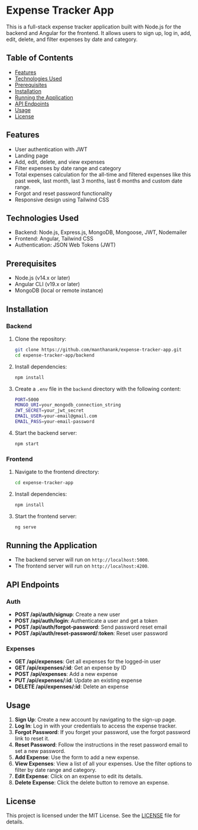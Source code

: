 # Expense Tracker App

This is a full-stack expense tracker application built with Node.js for the backend and Angular for the frontend. It allows users to sign up, log in, add, edit, delete, and filter expenses by date and category.

## Table of Contents

- [Features](#features)
- [Technologies Used](#technologies-used)
- [Prerequisites](#prerequisites)
- [Installation](#installation)
- [Running the Application](#running-the-application)
- [API Endpoints](#api-endpoints)
- [Usage](#usage)
- [License](#license)

## Features

- User authentication with JWT
- Landing page
- Add, edit, delete, and view expenses
- Filter expenses by date range and category
- Total expenses calculation for the all-time and filtered expenses like this past week, last month, last 3 months, last 6 months and custom date range.
- Forgot and reset password functionality
- Responsive design using Tailwind CSS

## Technologies Used

- Backend: Node.js, Express.js, MongoDB, Mongoose, JWT, Nodemailer
- Frontend: Angular, Tailwind CSS
- Authentication: JSON Web Tokens (JWT)

## Prerequisites

- Node.js (v14.x or later)
- Angular CLI (v19.x or later)
- MongoDB (local or remote instance)

## Installation

### Backend

1. Clone the repository:

    ```sh
    git clone https://github.com/manthanank/expense-tracker-app.git
    cd expense-tracker-app/backend
    ```

2. Install dependencies:

    ```sh
    npm install
    ```

3. Create a `.env` file in the `backend` directory with the following content:

    ```bash
    PORT=5000
    MONGO_URI=your_mongodb_connection_string
    JWT_SECRET=your_jwt_secret
    EMAIL_USER=your-email@gmail.com
    EMAIL_PASS=your-email-password
    ```

4. Start the backend server:

    ```sh
    npm start
    ```

### Frontend

1. Navigate to the frontend directory:

    ```sh
    cd expense-tracker-app
    ```

2. Install dependencies:

    ```sh
    npm install
    ```

3. Start the frontend server:

    ```sh
    ng serve
    ```

## Running the Application

- The backend server will run on `http://localhost:5000`.
- The frontend server will run on `http://localhost:4200`.

## API Endpoints

### Auth

- **POST /api/auth/signup**: Create a new user
- **POST /api/auth/login**: Authenticate a user and get a token
- **POST /api/auth/forgot-password**: Send password reset email
- **POST /api/auth/reset-password/:token**: Reset user password

### Expenses

- **GET /api/expenses**: Get all expenses for the logged-in user
- **GET /api/expenses/:id**: Get an expense by ID
- **POST /api/expenses**: Add a new expense
- **PUT /api/expenses/:id**: Update an existing expense
- **DELETE /api/expenses/:id**: Delete an expense

## Usage

1. **Sign Up**: Create a new account by navigating to the sign-up page.
2. **Log In**: Log in with your credentials to access the expense tracker.
3. **Forgot Password**: If you forget your password, use the forgot password link to reset it.
4. **Reset Password**: Follow the instructions in the reset password email to set a new password.
5. **Add Expense**: Use the form to add a new expense.
6. **View Expenses**: View a list of all your expenses. Use the filter options to filter by date range and category.
7. **Edit Expense**: Click on an expense to edit its details.
8. **Delete Expense**: Click the delete button to remove an expense.

## License

This project is licensed under the MIT License. See the [LICENSE](LICENSE) file for details.
